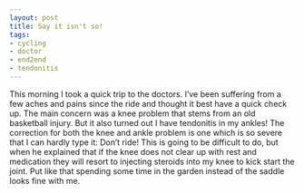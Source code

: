 ```yaml
---
layout: post
title: Say it isn't so!
tags:
- cycling
- doctor
- end2end
- tendonitis
---
```

This morning I took a quick trip to the doctors. I’ve been suffering from a few aches and pains since the ride and thought it best have a quick check up.
The main concern was a knee problem that stems from an old basketball injury. But it also turned out I have tendonitis in my ankles! The correction for both the knee and ankle problem is one which is so severe that I can hardly type it:
Don’t ride!
This is going to be difficult to do, but when he explained that if the knee does not clear up with rest and medication they will resort to injecting steroids into my knee to kick start the joint. Put like that spending some time in the garden instead of the saddle looks fine with me.
